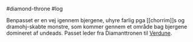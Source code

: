 #diamond-throne #log

Benpasset er en vej igennem bjergene, uhyre farlig pga [[chorrim]]s og dramohj-skabte monstre, som kommer gennem et område bag bjergene domineret af undeads. Passet leder fra Diamanttronen til [Verdune](Verdune.md).
